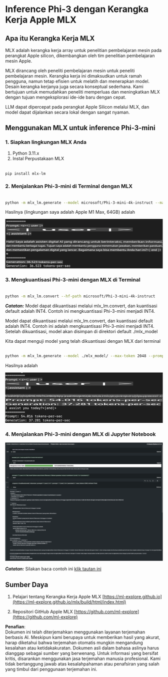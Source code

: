 # **Inference Phi-3 dengan Kerangka Kerja Apple MLX**

## **Apa itu Kerangka Kerja MLX**

MLX adalah kerangka kerja array untuk penelitian pembelajaran mesin pada perangkat Apple silicon, dikembangkan oleh tim penelitian pembelajaran mesin Apple.

MLX dirancang oleh peneliti pembelajaran mesin untuk peneliti pembelajaran mesin. Kerangka kerja ini dimaksudkan untuk ramah pengguna, namun tetap efisien untuk melatih dan menerapkan model. Desain kerangka kerjanya juga secara konseptual sederhana. Kami bertujuan untuk memudahkan peneliti memperluas dan meningkatkan MLX dengan tujuan mengeksplorasi ide-ide baru dengan cepat.

LLM dapat dipercepat pada perangkat Apple Silicon melalui MLX, dan model dapat dijalankan secara lokal dengan sangat nyaman.

## **Menggunakan MLX untuk inference Phi-3-mini**

### **1. Siapkan lingkungan MLX Anda**

1. Python 3.11.x  
2. Instal Perpustakaan MLX  

```bash

pip install mlx-lm

```

### **2. Menjalankan Phi-3-mini di Terminal dengan MLX**

```bash

python -m mlx_lm.generate --model microsoft/Phi-3-mini-4k-instruct --max-token 2048 --prompt  "<|user|>\nCan you introduce yourself<|end|>\n<|assistant|>"

```

Hasilnya (lingkungan saya adalah Apple M1 Max, 64GB) adalah  

![Terminal](../../../../../translated_images/01.0d0f100b646a4e4c4f1cd36c1a05727cd27f1e696ed642c06cf6e2c9bbf425a4.id.png)

### **3. Mengkuantisasi Phi-3-mini dengan MLX di Terminal**

```bash

python -m mlx_lm.convert --hf-path microsoft/Phi-3-mini-4k-instruct

```

***Catatan:*** Model dapat dikuantisasi melalui mlx_lm.convert, dan kuantisasi default adalah INT4. Contoh ini mengkuantisasi Phi-3-mini menjadi INT4.  

Model dapat dikuantisasi melalui mlx_lm.convert, dan kuantisasi default adalah INT4. Contoh ini adalah mengkuantisasi Phi-3-mini menjadi INT4. Setelah dikuantisasi, model akan disimpan di direktori default ./mlx_model  

Kita dapat menguji model yang telah dikuantisasi dengan MLX dari terminal  

```bash

python -m mlx_lm.generate --model ./mlx_model/ --max-token 2048 --prompt  "<|user|>\nCan you introduce yourself<|end|>\n<|assistant|>"

```

Hasilnya adalah  

![INT4](../../../../../translated_images/02.04e0be1f18a90a58ad47e0c9d9084ac94d0f1a8c02fa707d04dd2dfc7e9117c6.id.png)

### **4. Menjalankan Phi-3-mini dengan MLX di Jupyter Notebook**

![Notebook](../../../../../translated_images/03.0cf0092fe143357656bb5a7bc6427c41d8528d772d38a82d0b2693e2a3eeb16e.id.png)

***Catatan:*** Silakan baca contoh ini [klik tautan ini](../../../../../code/03.Inference/MLX/MLX_DEMO.ipynb)

## **Sumber Daya**

1. Pelajari tentang Kerangka Kerja Apple MLX [https://ml-explore.github.io](https://ml-explore.github.io/mlx/build/html/index.html)  

2. Repositori GitHub Apple MLX [https://github.com/ml-explore](https://github.com/ml-explore)  

**Penafian**:  
Dokumen ini telah diterjemahkan menggunakan layanan terjemahan berbasis AI. Meskipun kami berupaya untuk memberikan hasil yang akurat, harap diketahui bahwa terjemahan otomatis mungkin mengandung kesalahan atau ketidakakuratan. Dokumen asli dalam bahasa aslinya harus dianggap sebagai sumber yang berwenang. Untuk informasi yang bersifat kritis, disarankan menggunakan jasa terjemahan manusia profesional. Kami tidak bertanggung jawab atas kesalahpahaman atau penafsiran yang salah yang timbul dari penggunaan terjemahan ini.